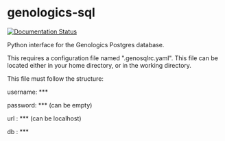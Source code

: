 # genologics-sql

[![Documentation Status](https://readthedocs.org/projects/genologics-sql/badge/?version=latest)](http://genologics-sql.readthedocs.org/en/latest/?badge=latest)

Python interface for the Genologics Postgres database. 

This requires a configuration file named ".genosqlrc.yaml". This file can be located either in your home directory, or in the working directory.

This file must follow the structure:



username: ***

password: *** (can be empty)

url : *** (can be localhost)

db : ***
